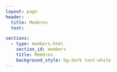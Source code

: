```yaml
---
layout: page
header:
  title: Membros
  text: 

sections:
  - type: members.html
    section_id: members
    title: Membros
    background_style: bg-dark text-white
---
```

